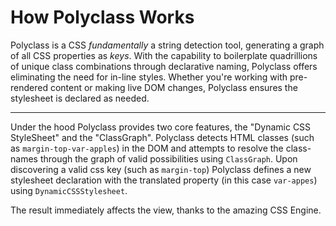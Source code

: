 # How Polyclass Works

Polyclass is a CSS _fundamentally_ a string detection tool, generating a graph of all CSS properties as _keys_. With the capability to boilerplate quadrillions of unique class combinations through declarative naming, Polyclass offers eliminating the need for in-line styles. Whether you're working with pre-rendered content or making live DOM changes, Polyclass ensures the stylesheet is declared as needed.

---

Under the hood Polyclass provides two core features, the "Dynamic CSS StyleSheet" and the "ClassGraph". Polyclass detects HTML classes (such as `margin-top-var-apples`) in the DOM and attempts to resolve the class-names through the graph of valid possibilities using `ClassGraph`. Upon discovering a valid css key (such as `margin-top`) Polyclass defines a new stylesheet declaration with the translated property (in this case `var-appes`) using `DynamicCSSStylesheet`.

The result immediately affects the view, thanks to the amazing CSS Engine.


